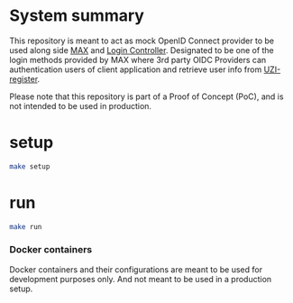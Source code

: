 # System summary
This repository is meant to act as mock OpenID Connect provider to be used along side [MAX](https://github.com/minvws/nl-rdo-max) 
and [Login Controller](https://github.com/minvws/nl-uzi-login-controller). Designated to be one of the login methods provided by MAX
where 3rd party OIDC Providers can authentication users of client application and retrieve user info from [UZI-register](https://github.com/minvws/nl-uzipoc-register-api).

Please note that this repository is part of a Proof of Concept (PoC), and is not intended to be used in production.

# setup
```bash
make setup
```
# run
```bash
make run
```

### Docker containers
Docker containers and their configurations are meant to be used for development purposes only. And not meant to be used in a production setup.

